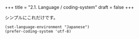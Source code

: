 +++
title = "2.1. Language / coding-system"
draft = false
+++

シンプルにこれだけです。

```elisp
(set-language-environment "Japanese")
(prefer-coding-system 'utf-8)
```
